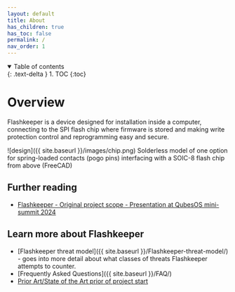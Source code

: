 ```yaml
---
layout: default
title: About
has_children: true
has_toc: false
permalink: /
nav_order: 1
---
```


<!-- markdownlint-disable MD033 -->
<details open markdown="block">
  <summary>
    Table of contents
  </summary>
  {: .text-delta }
1. TOC
{:toc}
</details>
<!-- markdownlint-enable MD033 -->

# Overview

Flashkeeper is a device designed for installation inside a computer, connecting to the SPI flash chip where firmware is stored and making write protection control and reprogramming easy and secure.

![design]({{ site.baseurl }}/images/chip.png)
Solderless model of one option for spring-loaded contacts (pogo pins) interfacing with a SOIC-8 flash chip from above (FreeCAD)

## Further reading

* [Flashkeeper - Original project scope - Presentation at QubesOS mini-summit 2024](https://cfp.3mdeb.com/qubes-os-summit-2024/talk/FCENX9/)

## Learn more about Flashkeeper

* [Flashkeeper threat model]({{ site.baseurl }}/Flashkeeper-threat-model/) - goes into more detail about what classes of threats Flashkeeper attempts to counter.
* [Frequently Asked Questions]({{ site.baseurl }}/FAQ/)
* [Prior Art/State of the Art prior of project start](https://cfp.3mdeb.com/qubes-os-summit-2024/talk/FCENX9/)

